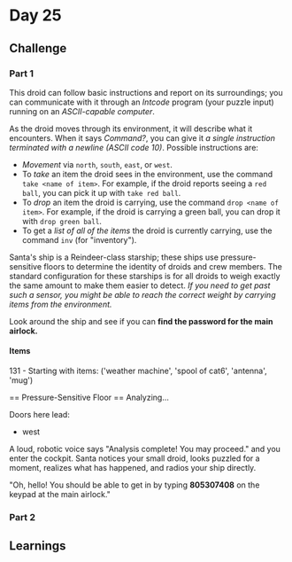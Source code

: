 # Day 25

## Challenge

### Part 1

This droid can follow basic instructions and report on its surroundings; you can communicate with it through an _Intcode_ program (your puzzle input) running on an _ASCII-capable computer_.

As the droid moves through its environment, it will describe what it encounters. When it says _Command?_, you can give it _a single instruction terminated with a newline (ASCII code 10)_. Possible instructions are:

- _Movement_ via `north`, `south`, `east`, or `west`.
- To _take_ an item the droid sees in the environment, use the command `take <name of item>`. For example, if the droid reports seeing a `red ball`, you can pick it up with `take red ball`.
- To _drop_ an item the droid is carrying, use the command `drop <name of item>`. For example, if the droid is carrying a green ball, you can drop it with `drop green ball`.
- To get a _list of all of the items_ the droid is currently carrying, use the command `inv` (for "inventory").

Santa's ship is a Reindeer-class starship; these ships use pressure-sensitive floors to determine the identity of droids and crew members. The standard configuration for these starships is for all droids to weigh exactly the same amount to make them easier to detect. _If you need to get past such a sensor, you might be able to reach the correct weight by carrying items from the environment._

Look around the ship and see if you can **find the password for the main airlock.**

#### Items
131 - Starting with items: ('weather machine', 'spool of cat6', 'antenna', 'mug')

== Pressure-Sensitive Floor ==
Analyzing...

Doors here lead:
- west

A loud, robotic voice says "Analysis complete! You may proceed." and you enter the cockpit.
Santa notices your small droid, looks puzzled for a moment, realizes what has happened, and radios your ship directly.

"Oh, hello! You should be able to get in by typing **805307408** on the keypad at the main airlock."


### Part 2

## Learnings
